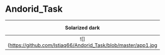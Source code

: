 # Andorid_Task
Solarized dark             |  Solarized Ocean           |    Solarized dark             |
:-------------------------:|:-------------------------: |:-------------------------:
![](https://github.com/Istiaq66/Andorid_Task/blob/master/app1.jpg | width=100)  | ![](https://github.com/Istiaq66/Andorid_Task/blob/master/app1.jpg | width=100) | ![](https://github.com/Istiaq66/Andorid_Task/blob/master/app1.jpg | width=100)  
